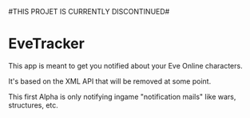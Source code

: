 #THIS PROJET IS CURRENTLY DISCONTINUED#

# EveTracker

This app is meant to get you notified about your Eve Online characters.

It's based on the XML API that will be removed at some point.


This first Alpha is only notifying ingame "notification mails" like wars, structures, etc.
